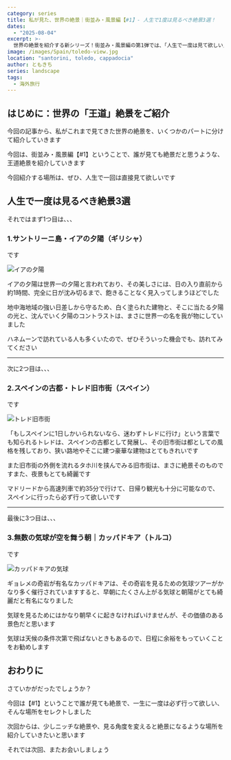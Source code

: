```yaml
---
category: series
title: 私が見た、世界の絶景｜街並み・風景編【#1】- 人生で1度は見るべき絶景3選！
dates:
  - "2025-08-04"
excerpt: >-
  世界の絶景を紹介する新シリーズ！街並み・風景編の第1弾では、「人生で一度は見て欲しい」王道の絶景を厳選。世界一と称されるサントリーニ島の夕陽、スペインの古都トレドの美しい旧市街、そしてトルコ・カッパドキアの気球が織りなす幻想的な朝の景色。筆者が旅で出会った息をのむほどの風景の魅力をお届けします。
image: /images/Spain/toledo-view.jpg
location: "santorini, toledo, cappadocia"
author: ともきち
series: landscape
tags:
  - 海外旅行
---
```


## はじめに：世界の「王道」絶景をご紹介

今回の記事から、私がこれまで見てきた世界の絶景を、いくつかのパートに分けて紹介していきます

今回は、街並み・風景編【#1】ということで、誰が見ても絶景だと思うような、王道絶景を紹介していきます

今回紹介する場所は、ぜひ、人生で一回は直接見て欲しいです

## 人生で一度は見るべき絶景3選

それではまず1つ目は、、、

### 1.サントリーニ島・イアの夕陽（ギリシャ）

です

![イアの夕陽](/images/Greece/oia-castle-sunset-view.jpg)

イアの夕陽は世界一の夕陽と言われており、その美しさには、日の入り直前から約1時間、完全に日が沈み切るまで、飽きることなく見入ってしまうほどでした

地中海地域の強い日差しから守るため、白く塗られた建物と、そこに当たる夕陽の光と、沈んでいく夕陽のコントラストは、まさに世界一の名を我が物にしていました

ハネムーンで訪れている人も多くいたので、ぜひそういった機会でも、訪れてみてください

---

次に2つ目は、、、

### 2.スペインの古都・トレド旧市街（スペイン）

です

![トレド旧市街](/images/Spain/toledo-view.jpg)

「もしスペインに1日しかいられないなら、迷わずトレドに行け」という言葉でも知られるトレドは、スペインの古都として発展し、その旧市街は都としての風格を残しており、狭い路地やそこに建つ豪華な建物はとてもきれいです

また旧市街の外側を流れるタホ川を挟んでみる旧市街は、まさに絶景そのものですまた、夜景もとても綺麗です

マドリードから高速列車で約35分で行けて、日帰り観光も十分に可能なので、スペインに行ったら必ず行って欲しいです

---

最後に3つ目は、、、

### 3.無数の気球が空を舞う朝｜カッパドキア（トルコ）

です

![カッパドキアの気球](/images/Turkey/balloons-in-cappadocia.jpg)

ギョレメの奇岩が有名なカッパドキアは、その奇岩を見るための気球ツアーがかなり多く催行されていますすると、早朝にたくさん上がる気球と朝陽がとても綺麗だと有名になりました

気球を見るためにはかなり朝早くに起きなければいけませんが、その価値のある景色だと思います

気球は天候の条件次第で飛ばないときもあるので、日程に余裕をもっていくことをお勧めします

## おわりに

さていかがだったでしょうか？

今回は【#1】ということで誰が見ても絶景で、一生に一度は必ず行って欲しい、そんな場所をセレクトしました

次回からは、少しニッチな絶景や、見る角度を変えると絶景になるような場所を紹介していきたいと思います

それでは次回、またお会いしましょう
